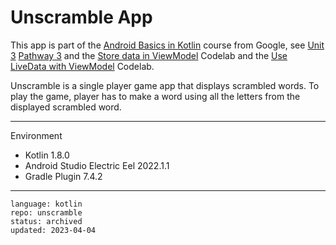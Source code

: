 # Unscramble App

This app is part of the [Android Basics in Kotlin] course from Google, see [Unit 3] [Pathway 3] and the [Store data in ViewModel] Codelab and the [Use LiveData with ViewModel] Codelab.

Unscramble is a single player game app that displays scrambled words. To play the game, player has to make a word using all the letters from the displayed scrambled word.

[Android Basics in Kotlin]: https://developer.android.com/courses/android-basics-kotlin/course
[Unit 3]: https://developer.android.com/courses/android-basics-kotlin/unit-3
[Pathway 3]: https://developer.android.com/courses/pathways/android-basics-kotlin-unit-3-pathway-3
[Store data in ViewModel]: https://developer.android.com/codelabs/basic-android-kotlin-training-viewmodel
[Use LiveData with ViewModel]: https://developer.android.com/codelabs/basic-android-kotlin-training-livedata

---

Environment

- Kotlin 1.8.0
- Android Studio Electric Eel 2022.1.1
- Gradle Plugin 7.4.2

---

```
language: kotlin
repo: unscramble
status: archived
updated: 2023-04-04
```